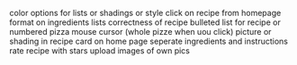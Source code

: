 color options for lists or shadings or style
click on recipe from homepage
format on ingredients lists
correctness of recipe
bulleted list for recipe or numbered
pizza mouse cursor (whole pizze when uou click)
picture or shading in recipe card on home page
seperate ingredients and instructions
rate recipe with stars
upload images of own pics

